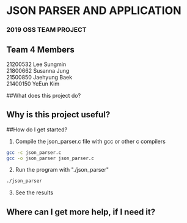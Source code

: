 # **JSON PARSER AND APPLICATION**  
### 2019 OSS TEAM PROJECT
  
  
## Team 4 Members  
21200532 Lee Sungmin  
21800662 Susanna Jung  
21500850 Jaehyung Baek  
21400150 YeEun Kim  

##What does this project do?
## Why is this project useful?


##How do I get started?

1. Compile the json_parser.c file with gcc or other c compilers

```bash
gcc -c json_parser.c
gcc -o json_parser json_parser.c
```
  
2. Run the program with "./json_parser"
```bash
./json_parser
```

3. See the results

## Where can I get more help, if I need it?



